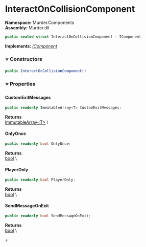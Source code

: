 # InteractOnCollisionComponent

**Namespace:** Murder.Components \
**Assembly:** Murder.dll

```csharp
public sealed struct InteractOnCollisionComponent : IComponent
```

**Implements:** _[IComponent](/Bang/Components/IComponent.html)_

### ⭐ Constructors
```csharp
public InteractOnCollisionComponent()
```

### ⭐ Properties
#### CustomExitMessages
```csharp
public readonly ImmutableArray<T> CustomExitMessages;
```

**Returns** \
[ImmutableArray\<T\>](https://learn.microsoft.com/en-us/dotnet/api/System.Collections.Immutable.ImmutableArray-1?view=net-7.0) \
#### OnlyOnce
```csharp
public readonly bool OnlyOnce;
```

**Returns** \
[bool](https://learn.microsoft.com/en-us/dotnet/api/System.Boolean?view=net-7.0) \
#### PlayerOnly
```csharp
public readonly bool PlayerOnly;
```

**Returns** \
[bool](https://learn.microsoft.com/en-us/dotnet/api/System.Boolean?view=net-7.0) \
#### SendMessageOnExit
```csharp
public readonly bool SendMessageOnExit;
```

**Returns** \
[bool](https://learn.microsoft.com/en-us/dotnet/api/System.Boolean?view=net-7.0) \


⚡